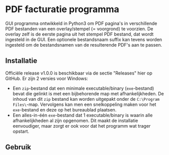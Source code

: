 # PDF facturatie programma
GUI programma ontwikkeld in Python3 om PDF pagina's in verschillende PDF bestanden van een overlay/stempel (= voorgrond) te voorzien. De overlay zelf is de eerste pagina uit het stempel PDF bestand, dat wordt ingesteld in de GUI. Een optionele bestandsnaam suffix kan tevens worden ingesteld om de bestandsnamen van de resulterende PDF's aan te passen.

## Installatie
Officiële release v1.0.0 is beschikbaar via de sectie "Releases" hier op GitHub.
Er zijn 2 versies voor Windows:
- Een `zip`-bestand dat een minimale executable/binary (`exe`-bestand) bevat die gelinkt is met een bijbehorende map met afhankelijkheden. De inhoud van dit `zip` bestand kan worden uitgepakt onder de `C:\Program Files\`-map. Vervolgens kan men een snelkoppeling maken voor het `exe`-bestand en deze op het bureaublad plaatsen.
- Een alles-in-één `exe`-bestand dat 1 executable/binary is waarin alle afhankelijkheden al zijn opgenomen. Dit maakt de installatie eenvoudiger, maar zorgt er ook voor dat het programm wat trager opstart.

## Gebruik
